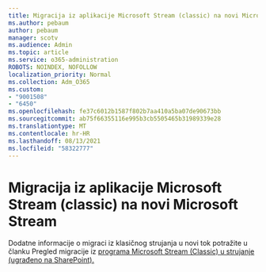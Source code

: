 ```yaml
---
title: Migracija iz aplikacije Microsoft Stream (classic) na novi Microsoft Stream
ms.author: pebaum
author: pebaum
manager: scotv
ms.audience: Admin
ms.topic: article
ms.service: o365-administration
ROBOTS: NOINDEX, NOFOLLOW
localization_priority: Normal
ms.collection: Adm_O365
ms.custom:
- "9001508"
- "6450"
ms.openlocfilehash: fe37c6012b1587f802b7aa410a5ba07de90673bb
ms.sourcegitcommit: ab75f66355116e995b3cb5505465b31989339e28
ms.translationtype: MT
ms.contentlocale: hr-HR
ms.lasthandoff: 08/13/2021
ms.locfileid: "58322777"
---
```

# <a name="migrate-from-microsoft-stream-classic-to-the-new-microsoft-stream"></a>Migracija iz aplikacije Microsoft Stream (classic) na novi Microsoft Stream

Dodatne informacije o migraci iz klasičnog strujanja u novi tok potražite u članku Pregled migracije iz [programa Microsoft Stream (Classic) u strujanje (ugrađeno na SharePoint).](https://docs.microsoft.com/stream/streamnew/stream-classic-to-new-migration-overview)